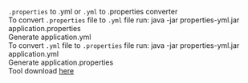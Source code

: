 `.properties` to .yml or `.yml` to .properties converter<br/>
To convert `.properties` file to `.yml` file run:
java -jar properties-yml.jar application.properties<br/>
Generate application.yml<br/>
To convert `.yml` file to `.properties` file run:
java -jar properties-yml.jar application.yml<br/>
Generate application.properties<br/>
Tool download <a href="https://github.com/semjase1/util/archive/refs/heads/master.zip">here</a><br/>
